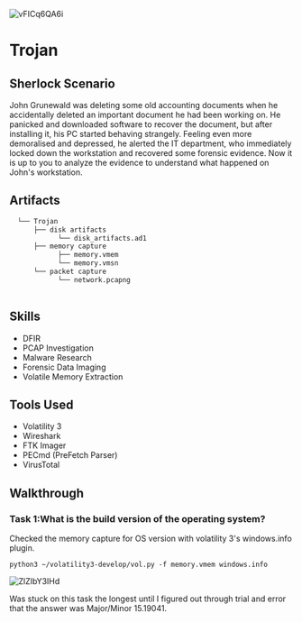 
![vFICq6QA6i](https://github.com/user-attachments/assets/366e4b8f-f8a6-4817-b977-f65b882edd36)

# Trojan

## Sherlock Scenario
John Grunewald was deleting some old accounting documents when he accidentally deleted an important document he had been working on. He panicked and downloaded software to recover the document, but after installing it, his PC started behaving strangely. Feeling even more demoralised and depressed, he alerted the IT department, who immediately locked down the workstation and recovered some forensic evidence. Now it is up to you to analyze the evidence to understand what happened on John's workstation.

## Artifacts
```bash
  └── Trojan
      ├── disk artifacts
            └── disk_artifacts.ad1
      ├── memory capture
            ├── memory.vmem
            └── memory.vmsn
      └── packet capture
            └── network.pcapng
  
```

## Skills
- DFIR
- PCAP Investigation
- Malware Research
- Forensic Data Imaging
- Volatile Memory Extraction

## Tools Used
- Volatility 3
- Wireshark
- FTK Imager
- PECmd (PreFetch Parser)
- VirusTotal

## Walkthrough

### Task 1:What is the build version of the operating system?
Checked the memory capture for OS version with volatility 3's windows.info plugin.
```
python3 ~/volatility3-develop/vol.py -f memory.vmem windows.info
```
![ZlZIbY3IHd](https://github.com/user-attachments/assets/2a33638d-5225-4fab-8918-cac492a41e36)

Was stuck on this task the longest until I figured out through trial and error that the answer was Major/Minor 15.19041.

